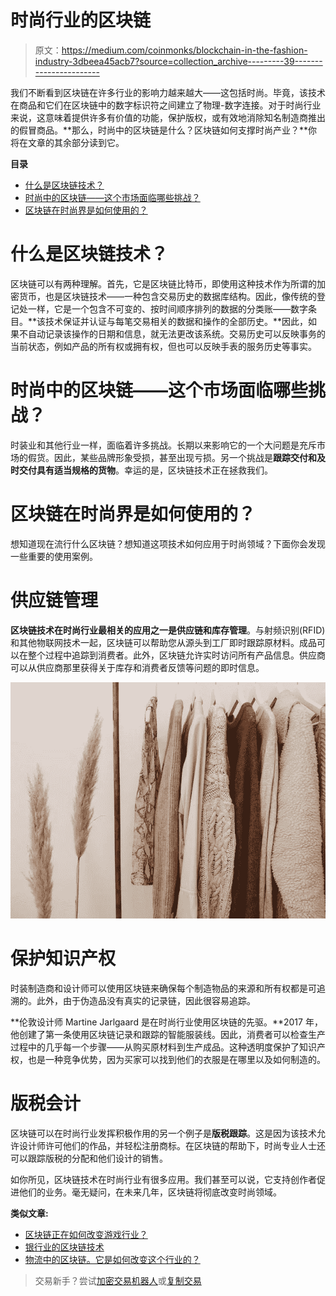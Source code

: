 # 时尚行业的区块链

> 原文：<https://medium.com/coinmonks/blockchain-in-the-fashion-industry-3dbeea45acb7?source=collection_archive---------39----------------------->

我们不断看到区块链在许多行业的影响力越来越大——这包括时尚。毕竟，该技术在商品和它们在区块链中的数字标识符之间建立了物理-数字连接。对于时尚行业来说，这意味着提供许多有价值的功能，保护版权，或有效地消除知名制造商推出的假冒商品。**那么，时尚中的区块链是什么？区块链如何支撑时尚产业？**你将在文章的其余部分读到它。

**目录**

*   [什么是区块链技术？](https://blufol.io/blockchain-in-the-fashion-industry/#1)
*   [时尚中的区块链——这个市场面临哪些挑战？](https://blufol.io/blockchain-in-the-fashion-industry/#2)
*   [区块链在时尚界是如何使用的？](https://blufol.io/blockchain-in-the-fashion-industry/#3)

# 什么是区块链技术？

区块链可以有两种理解。首先，它是区块链比特币，即使用这种技术作为所谓的加密货币，也是区块链技术——一种包含交易历史的数据库结构。因此，像传统的登记处一样，它是一个包含不可变的、按时间顺序排列的数据的分类账——数字条目。**该技术保证并认证与每笔交易相关的数据和操作的全部历史。**因此，如果不自动记录该操作的日期和信息，就无法更改该系统。交易历史可以反映事务的当前状态，例如产品的所有权或拥有权，但也可以反映手表的服务历史等事实。

# 时尚中的区块链——这个市场面临哪些挑战？

时装业和其他行业一样，面临着许多挑战。长期以来影响它的一个大问题是充斥市场的假货。因此，某些品牌形象受损，甚至出现亏损。另一个挑战是**跟踪交付和及时交付具有适当规格的货物**。幸运的是，区块链技术正在拯救我们。

# 区块链在时尚界是如何使用的？

想知道现在流行什么区块链？想知道这项技术如何应用于时尚领域？下面你会发现一些重要的使用案例。

# 供应链管理

**区块链技术在时尚行业最相关的应用之一是供应链和库存管理**。与射频识别(RFID)和其他物联网技术一起，区块链可以帮助您从源头到工厂即时跟踪原材料。成品可以在整个过程中追踪到消费者。此外，区块链允许实时访问所有产品信息。供应商可以从供应商那里获得关于库存和消费者反馈等问题的即时信息。

![](img/8617904f2373bd4facff7d773e58c70a.png)

# 保护知识产权

时装制造商和设计师可以使用区块链来确保每个制造物品的来源和所有权都是可追溯的。此外，由于伪造品没有真实的记录链，因此很容易追踪。

**伦敦设计师 Martine Jarlgaard 是在时尚行业使用区块链的先驱。**2017 年，他创建了第一条使用区块链记录和跟踪的智能服装线。因此，消费者可以检查生产过程中的几乎每一个步骤——从购买原材料到生产成品。这种透明度保护了知识产权，也是一种竞争优势，因为买家可以找到他们的衣服是在哪里以及如何制造的。

# 版税会计

区块链可以在时尚行业发挥积极作用的另一个例子是**版税跟踪**。这是因为该技术允许设计师许可他们的作品，并轻松注册商标。在区块链的帮助下，时尚专业人士还可以跟踪版税的分配和他们设计的销售。

如你所见，区块链技术在时尚行业有很多应用。我们甚至可以说，它支持创作者促进他们的业务。毫无疑问，在未来几年，区块链将彻底改变时尚领域。

**类似文章:**

*   [区块链正在如何改变游戏行业？](https://blufol.io/how-is-blockchain-changing-the-gaming-industry/)
*   [银行业的区块链技术](https://blufol.io/blockchain-technology-in-banking/)
*   [物流中的区块链。它是如何改变这个行业的？](https://blufol.io/blockchain-in-logistics-how-is-it-changing-the-industry/)

> 交易新手？尝试[加密交易机器人](/coinmonks/crypto-trading-bot-c2ffce8acb2a)或[复制交易](/coinmonks/top-10-crypto-copy-trading-platforms-for-beginners-d0c37c7d698c)